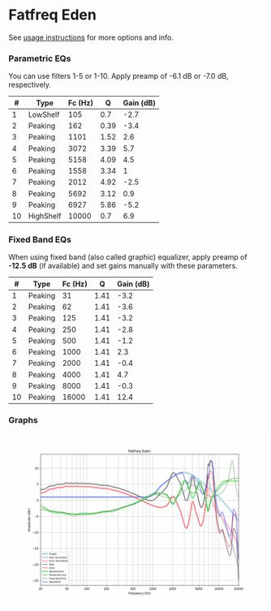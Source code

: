 # Fatfreq Eden
See [usage instructions](https://github.com/jaakkopasanen/AutoEq#usage) for more options and info.

### Parametric EQs
You can use filters 1-5 or 1-10. Apply preamp of -6.1 dB or -7.0 dB, respectively.

|   # | Type      |   Fc (Hz) |    Q |   Gain (dB) |
|-----|-----------|-----------|------|-------------|
|   1 | LowShelf  |       105 | 0.7  |        -2.7 |
|   2 | Peaking   |       162 | 0.39 |        -3.4 |
|   3 | Peaking   |      1101 | 1.52 |         2.6 |
|   4 | Peaking   |      3072 | 3.39 |         5.7 |
|   5 | Peaking   |      5158 | 4.09 |         4.5 |
|   6 | Peaking   |      1558 | 3.34 |         1   |
|   7 | Peaking   |      2012 | 4.92 |        -2.5 |
|   8 | Peaking   |      5692 | 3.12 |         0.9 |
|   9 | Peaking   |      6927 | 5.86 |        -5.2 |
|  10 | HighShelf |     10000 | 0.7  |         6.9 |

### Fixed Band EQs
When using fixed band (also called graphic) equalizer, apply preamp of **-12.5 dB** (if available) and set gains manually with these parameters.

|   # | Type    |   Fc (Hz) |    Q |   Gain (dB) |
|-----|---------|-----------|------|-------------|
|   1 | Peaking |        31 | 1.41 |        -3.2 |
|   2 | Peaking |        62 | 1.41 |        -3.6 |
|   3 | Peaking |       125 | 1.41 |        -3.2 |
|   4 | Peaking |       250 | 1.41 |        -2.8 |
|   5 | Peaking |       500 | 1.41 |        -1.2 |
|   6 | Peaking |      1000 | 1.41 |         2.3 |
|   7 | Peaking |      2000 | 1.41 |        -0.4 |
|   8 | Peaking |      4000 | 1.41 |         4.7 |
|   9 | Peaking |      8000 | 1.41 |        -0.3 |
|  10 | Peaking |     16000 | 1.41 |        12.4 |

### Graphs
![](./Fatfreq%20Eden.png)
